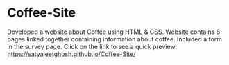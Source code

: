# Coffee-Site
Developed a website about Coffee using HTML & CSS.
Website contains 6 pages linked together containing information about coffee.
Included a form in the survey page.
Click on the link to see a quick preview: https://satyajeetghosh.github.io/Coffee-Site/
